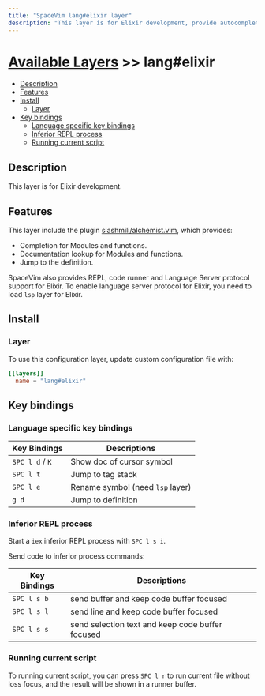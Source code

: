 ```yaml
---
title: "SpaceVim lang#elixir layer"
description: "This layer is for Elixir development, provide autocompletion, syntax checking, code format for Elixir file."
---
```


# [Available Layers](../../) >> lang#elixir

<!-- vim-markdown-toc GFM -->

- [Description](#description)
- [Features](#features)
- [Install](#install)
  - [Layer](#layer)
- [Key bindings](#key-bindings)
  - [Language specific key bindings](#language-specific-key-bindings)
  - [Inferior REPL process](#inferior-repl-process)
  - [Running current script](#running-current-script)

<!-- vim-markdown-toc -->

## Description

This layer is for Elixir development.

## Features

This layer include the plugin [slashmili/alchemist.vim](https://github.com/slashmili/alchemist.vim), which provides:

- Completion for Modules and functions.
- Documentation lookup for Modules and functions.
- Jump to the definition.

SpaceVim also provides REPL, code runner and Language Server protocol support for Elixir. To enable language server protocol
for Elixir, you need to load `lsp` layer for Elixir.

## Install

### Layer

To use this configuration layer, update custom configuration file with:

```toml
[[layers]]
  name = "lang#elixir"
```

## Key bindings

### Language specific key bindings

| Key Bindings    | Descriptions                     |
| --------------- | -------------------------------- |
| `SPC l d` / `K` | Show doc of cursor symbol        |
| `SPC l t`       | Jump to tag stack                |
| `SPC l e`       | Rename symbol (need `lsp` layer) |
| `g d`           | Jump to definition               |

### Inferior REPL process

Start a `iex` inferior REPL process with `SPC l s i`.

Send code to inferior process commands:

| Key Bindings | Descriptions                                     |
| ------------ | ------------------------------------------------ |
| `SPC l s b`  | send buffer and keep code buffer focused         |
| `SPC l s l`  | send line and keep code buffer focused           |
| `SPC l s s`  | send selection text and keep code buffer focused |

### Running current script

To running current script, you can press `SPC l r` to run current file without loss focus, and the result will be shown in a runner buffer.
